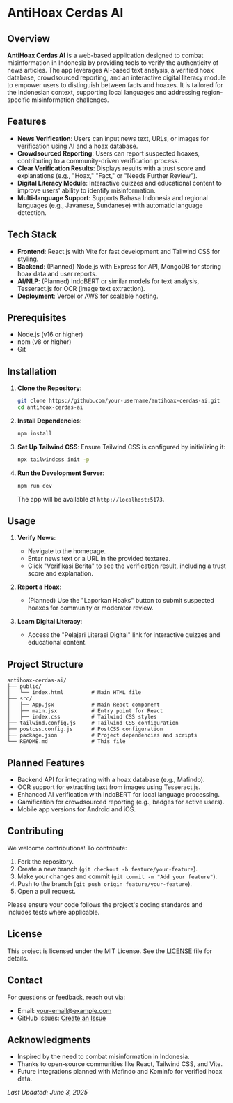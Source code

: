 # AntiHoax Cerdas AI

## Overview
**AntiHoax Cerdas AI** is a web-based application designed to combat misinformation in Indonesia by providing tools to verify the authenticity of news articles. The app leverages AI-based text analysis, a verified hoax database, crowdsourced reporting, and an interactive digital literacy module to empower users to distinguish between facts and hoaxes. It is tailored for the Indonesian context, supporting local languages and addressing region-specific misinformation challenges.

## Features
- **News Verification**: Users can input news text, URLs, or images for verification using AI and a hoax database.
- **Crowdsourced Reporting**: Users can report suspected hoaxes, contributing to a community-driven verification process.
- **Clear Verification Results**: Displays results with a trust score and explanations (e.g., "Hoax," "Fact," or "Needs Further Review").
- **Digital Literacy Module**: Interactive quizzes and educational content to improve users' ability to identify misinformation.
- **Multi-language Support**: Supports Bahasa Indonesia and regional languages (e.g., Javanese, Sundanese) with automatic language detection.

## Tech Stack
- **Frontend**: React.js with Vite for fast development and Tailwind CSS for styling.
- **Backend**: (Planned) Node.js with Express for API, MongoDB for storing hoax data and user reports.
- **AI/NLP**: (Planned) IndoBERT or similar models for text analysis, Tesseract.js for OCR (image text extraction).
- **Deployment**: Vercel or AWS for scalable hosting.

## Prerequisites
- Node.js (v16 or higher)
- npm (v8 or higher)
- Git

## Installation
1. **Clone the Repository**:
   ```bash
   git clone https://github.com/your-username/antihoax-cerdas-ai.git
   cd antihoax-cerdas-ai
   ```

2. **Install Dependencies**:
   ```bash
   npm install
   ```

3. **Set Up Tailwind CSS**:
   Ensure Tailwind CSS is configured by initializing it:
   ```bash
   npx tailwindcss init -p
   ```

4. **Run the Development Server**:
   ```bash
   npm run dev
   ```
   The app will be available at `http://localhost:5173`.

## Usage
1. **Verify News**:
   - Navigate to the homepage.
   - Enter news text or a URL in the provided textarea.
   - Click "Verifikasi Berita" to see the verification result, including a trust score and explanation.

2. **Report a Hoax**:
   - (Planned) Use the "Laporkan Hoaks" button to submit suspected hoaxes for community or moderator review.

3. **Learn Digital Literacy**:
   - Access the "Pelajari Literasi Digital" link for interactive quizzes and educational content.

## Project Structure
```
antihoax-cerdas-ai/
├── public/
│   └── index.html         # Main HTML file
├── src/
│   ├── App.jsx            # Main React component
│   ├── main.jsx           # Entry point for React
│   ├── index.css          # Tailwind CSS styles
├── tailwind.config.js     # Tailwind CSS configuration
├── postcss.config.js      # PostCSS configuration
├── package.json           # Project dependencies and scripts
└── README.md              # This file
```

## Planned Features
- Backend API for integrating with a hoax database (e.g., Mafindo).
- OCR support for extracting text from images using Tesseract.js.
- Enhanced AI verification with IndoBERT for local language processing.
- Gamification for crowdsourced reporting (e.g., badges for active users).
- Mobile app versions for Android and iOS.

## Contributing
We welcome contributions! To contribute:
1. Fork the repository.
2. Create a new branch (`git checkout -b feature/your-feature`).
3. Make your changes and commit (`git commit -m "Add your feature"`).
4. Push to the branch (`git push origin feature/your-feature`).
5. Open a pull request.

Please ensure your code follows the project's coding standards and includes tests where applicable.

## License
This project is licensed under the MIT License. See the [LICENSE](LICENSE) file for details.

## Contact
For questions or feedback, reach out via:
- Email: your-email@example.com
- GitHub Issues: [Create an Issue](https://github.com/your-username/antihoax-cerdas-ai/issues)

## Acknowledgments
- Inspired by the need to combat misinformation in Indonesia.
- Thanks to open-source communities like React, Tailwind CSS, and Vite.
- Future integrations planned with Mafindo and Kominfo for verified hoax data.

*Last Updated: June 3, 2025*
